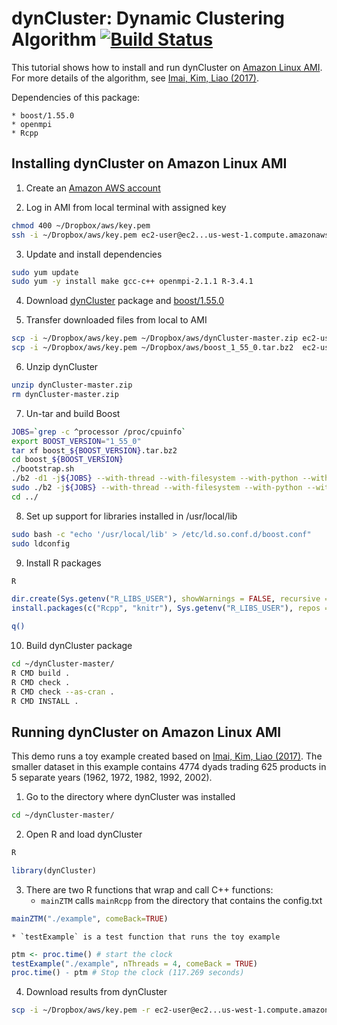 # dynCluster: Dynamic Clustering Algorithm [![Build Status](https://travis-ci.org/kosukeimai/dynCluster.svg?branch=master)](https://travis-ci.org/kosukeimai/dynCluster)

This tutorial shows how to install and run dynCluster on [Amazon Linux AMI](http://aws.amazon.com/amazon-linux-ami/). For more details of the algorithm, see [Imai, Kim, Liao (2017)](https://www.stevenliao.org/uploads/2/5/6/9/25699716/bigtrade.pdf).

Dependencies of this package:

    * boost/1.55.0
    * openmpi
    * Rcpp

## Installing dynCluster on Amazon Linux AMI

1. Create an [Amazon AWS account](https://aws.amazon.com/)

2. Log in AMI from local terminal with assigned key
```sh
chmod 400 ~/Dropbox/aws/key.pem
ssh -i ~/Dropbox/aws/key.pem ec2-user@ec2...us-west-1.compute.amazonaws.com
```

3. Update and install dependencies
```sh
sudo yum update
sudo yum -y install make gcc-c++ openmpi-2.1.1 R-3.4.1
```

4. Download [dynCluster](https://github.com/kosukeimai/dynCluster/archive/master.zip) package and [boost/1.55.0](http://sourceforge.net/projects/boost/files/boost/1.55.0/boost_1_55_0.tar.bz2)

5. Transfer downloaded files from local to AMI
```sh
scp -i ~/Dropbox/aws/key.pem ~/Dropbox/aws/dynCluster-master.zip ec2-user@ec2...us-west-1.compute.amazonaws.com:~
scp -i ~/Dropbox/aws/key.pem ~/Dropbox/aws/boost_1_55_0.tar.bz2  ec2-user@ec2...us-west-1.compute.amazonaws.com:~
```

6. Unzip dynCluster
```sh
unzip dynCluster-master.zip
rm dynCluster-master.zip
```

7. Un-tar and build Boost
```sh
JOBS=`grep -c ^processor /proc/cpuinfo`
export BOOST_VERSION="1_55_0"
tar xf boost_${BOOST_VERSION}.tar.bz2
cd boost_${BOOST_VERSION}
./bootstrap.sh
./b2 -d1 -j${JOBS} --with-thread --with-filesystem --with-python --with-regex -sHAVE_ICU=1 --with-program_options --with-system link=shared release toolset=gcc stage
sudo ./b2 -j${JOBS} --with-thread --with-filesystem --with-python --with-regex -sHAVE_ICU=1 --with-program_options --with-system toolset=gcc link=shared release install
cd ../
```

8. Set up support for libraries installed in /usr/local/lib
```sh
sudo bash -c "echo '/usr/local/lib' > /etc/ld.so.conf.d/boost.conf"
sudo ldconfig
```

9. Install R packages
```sh
R
```    
```R    
dir.create(Sys.getenv("R_LIBS_USER"), showWarnings = FALSE, recursive = TRUE)
install.packages(c("Rcpp", "knitr"), Sys.getenv("R_LIBS_USER"), repos = "http://cran.case.edu" )
```
```sh
q()
```

10. Build dynCluster package
```sh
cd ~/dynCluster-master/
R CMD build .
R CMD check .
R CMD check --as-cran .
R CMD INSTALL .
```

## Running dynCluster on Amazon Linux AMI

This demo runs a toy example created based on [Imai, Kim, Liao (2017)](https://www.stevenliao.org/uploads/2/5/6/9/25699716/bigtrade.pdf). The smaller dataset in this example contains 4774 dyads trading 625 products in 5 separate years (1962, 1972, 1982, 1992, 2002).

1. Go to the directory where dynCluster was installed
```sh
cd ~/dynCluster-master/
```

2. Open R and load dynCluster
```sh
R
```
```R
library(dynCluster)
```

3. There are two R functions that wrap and call C++ functions:
    * `mainZTM` calls `mainRcpp` from the directory that contains the config.txt
```R
mainZTM("./example", comeBack=TRUE)
```
    * `testExample` is a test function that runs the toy example
```R
ptm <- proc.time() # start the clock
testExample("./example", nThreads = 4, comeBack = TRUE)
proc.time() - ptm # Stop the clock (117.269 seconds)
```

4. Download results from dynCluster
```sh
scp -i ~/Dropbox/aws/key.pem -r ec2-user@ec2...us-west-1.compute.amazonaws.com:~/dynCluster-master/example ~/Dropbox/aws/out-raw/
```


